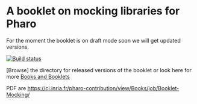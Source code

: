 # A booklet on mocking libraries for Pharo

For the moment the booklet is on draft mode soon we will get updated versions.

[![Build status][badge]][travis]

[travis]: https://travis-ci.org/SquareBracketAssociates/Booklet-Mocking
[badge]: https://travis-ci.org/SquareBracketAssociates/Booklet-Mocking.svg?branch=master


 
[Browse] the directory for released versions of the booklet or
look here for more [Books and Booklets](http://books.pharo.org/)

PDF are https://ci.inria.fr/pharo-contribution/view/Books/job/Booklet-Mocking/
